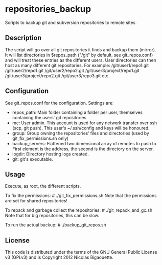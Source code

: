 repositories_backup
================================

Scripts to backup git and subversion repositories to remote sites.

Description
-------------------------

The script will go over all git repositories it finds and backup them (mirror).
It will list directories in $repos_path ("/git" by default, see git_repos.conf)
and will treat these entries as the different users. User directories can
then host as many different git repositories. For example:
/git/user1/repo1.git
/git/user2/repo1.git
/git/user2/repo2.git
/git/user3/project/repo1.git
/git/user3/project/repo2.git
/git/user3/repo3.git
etc.


Configuration
-------------------------

See git_repos.conf for the configuration. Settings are:

* repos_path: Main folder containing a folder per user, themselves
containing the users' git repositories.
* me: User admin. This account is used for any network transfer over ssh (scp, git push).
This user's ~/.ssh/config and keys will be honoured.
* group: Group owning the repositories' files and directories (used by git_fix_permissions.sh only)
* backup_servers: Flattened two dimensional array of remotes to push to. First element is
the address, the second is the directory on the server.
* logdir: Directory hosting logs created.
* git: git's executable.


Usage
-------------------------

Execute, as root, the different scripts.

To fix the permissions:
    # ./git_fix_permissions.sh
Note that the permissions are set for shared repositories!

To repack and garbage collect the repositories:
    # ./git_repack_and_gc.sh
Note that for big repositories, this can be slow.

To run the actual backup:
    # ./backup_git_repos.sh


License
-------------------------

This code is distributed under the terms of the GNU General Public License v3 (GPLv3) and is Copyright 2012 Nicolas Bigaouette.
